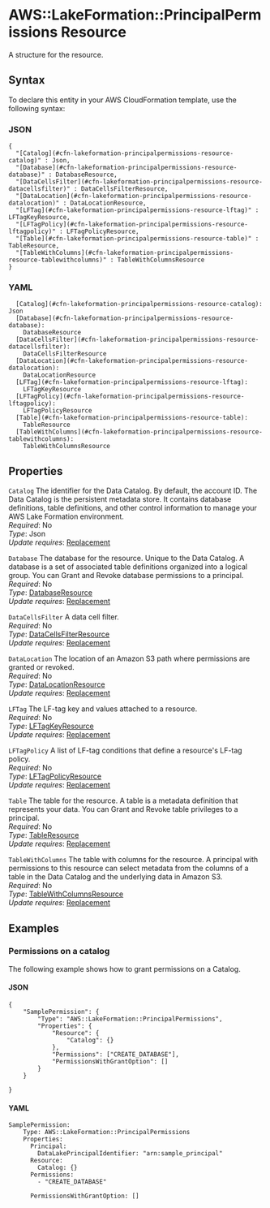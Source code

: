 # AWS::LakeFormation::PrincipalPermissions Resource<a name="aws-properties-lakeformation-principalpermissions-resource"></a>

A structure for the resource\.

## Syntax<a name="aws-properties-lakeformation-principalpermissions-resource-syntax"></a>

To declare this entity in your AWS CloudFormation template, use the following syntax:

### JSON<a name="aws-properties-lakeformation-principalpermissions-resource-syntax.json"></a>

```
{
  "[Catalog](#cfn-lakeformation-principalpermissions-resource-catalog)" : Json,
  "[Database](#cfn-lakeformation-principalpermissions-resource-database)" : DatabaseResource,
  "[DataCellsFilter](#cfn-lakeformation-principalpermissions-resource-datacellsfilter)" : DataCellsFilterResource,
  "[DataLocation](#cfn-lakeformation-principalpermissions-resource-datalocation)" : DataLocationResource,
  "[LFTag](#cfn-lakeformation-principalpermissions-resource-lftag)" : LFTagKeyResource,
  "[LFTagPolicy](#cfn-lakeformation-principalpermissions-resource-lftagpolicy)" : LFTagPolicyResource,
  "[Table](#cfn-lakeformation-principalpermissions-resource-table)" : TableResource,
  "[TableWithColumns](#cfn-lakeformation-principalpermissions-resource-tablewithcolumns)" : TableWithColumnsResource
}
```

### YAML<a name="aws-properties-lakeformation-principalpermissions-resource-syntax.yaml"></a>

```
  [Catalog](#cfn-lakeformation-principalpermissions-resource-catalog): Json
  [Database](#cfn-lakeformation-principalpermissions-resource-database): 
    DatabaseResource
  [DataCellsFilter](#cfn-lakeformation-principalpermissions-resource-datacellsfilter): 
    DataCellsFilterResource
  [DataLocation](#cfn-lakeformation-principalpermissions-resource-datalocation): 
    DataLocationResource
  [LFTag](#cfn-lakeformation-principalpermissions-resource-lftag): 
    LFTagKeyResource
  [LFTagPolicy](#cfn-lakeformation-principalpermissions-resource-lftagpolicy): 
    LFTagPolicyResource
  [Table](#cfn-lakeformation-principalpermissions-resource-table): 
    TableResource
  [TableWithColumns](#cfn-lakeformation-principalpermissions-resource-tablewithcolumns): 
    TableWithColumnsResource
```

## Properties<a name="aws-properties-lakeformation-principalpermissions-resource-properties"></a>

`Catalog`  <a name="cfn-lakeformation-principalpermissions-resource-catalog"></a>
The identifier for the Data Catalog\. By default, the account ID\. The Data Catalog is the persistent metadata store\. It contains database definitions, table definitions, and other control information to manage your AWS Lake Formation environment\.   
*Required*: No  
*Type*: Json  
*Update requires*: [Replacement](https://docs.aws.amazon.com/AWSCloudFormation/latest/UserGuide/using-cfn-updating-stacks-update-behaviors.html#update-replacement)

`Database`  <a name="cfn-lakeformation-principalpermissions-resource-database"></a>
The database for the resource\. Unique to the Data Catalog\. A database is a set of associated table definitions organized into a logical group\. You can Grant and Revoke database permissions to a principal\.   
*Required*: No  
*Type*: [DatabaseResource](aws-properties-lakeformation-principalpermissions-databaseresource.md)  
*Update requires*: [Replacement](https://docs.aws.amazon.com/AWSCloudFormation/latest/UserGuide/using-cfn-updating-stacks-update-behaviors.html#update-replacement)

`DataCellsFilter`  <a name="cfn-lakeformation-principalpermissions-resource-datacellsfilter"></a>
A data cell filter\.  
*Required*: No  
*Type*: [DataCellsFilterResource](aws-properties-lakeformation-principalpermissions-datacellsfilterresource.md)  
*Update requires*: [Replacement](https://docs.aws.amazon.com/AWSCloudFormation/latest/UserGuide/using-cfn-updating-stacks-update-behaviors.html#update-replacement)

`DataLocation`  <a name="cfn-lakeformation-principalpermissions-resource-datalocation"></a>
The location of an Amazon S3 path where permissions are granted or revoked\.   
*Required*: No  
*Type*: [DataLocationResource](aws-properties-lakeformation-principalpermissions-datalocationresource.md)  
*Update requires*: [Replacement](https://docs.aws.amazon.com/AWSCloudFormation/latest/UserGuide/using-cfn-updating-stacks-update-behaviors.html#update-replacement)

`LFTag`  <a name="cfn-lakeformation-principalpermissions-resource-lftag"></a>
The LF\-tag key and values attached to a resource\.  
*Required*: No  
*Type*: [LFTagKeyResource](aws-properties-lakeformation-principalpermissions-lftagkeyresource.md)  
*Update requires*: [Replacement](https://docs.aws.amazon.com/AWSCloudFormation/latest/UserGuide/using-cfn-updating-stacks-update-behaviors.html#update-replacement)

`LFTagPolicy`  <a name="cfn-lakeformation-principalpermissions-resource-lftagpolicy"></a>
A list of LF\-tag conditions that define a resource's LF\-tag policy\.  
*Required*: No  
*Type*: [LFTagPolicyResource](aws-properties-lakeformation-principalpermissions-lftagpolicyresource.md)  
*Update requires*: [Replacement](https://docs.aws.amazon.com/AWSCloudFormation/latest/UserGuide/using-cfn-updating-stacks-update-behaviors.html#update-replacement)

`Table`  <a name="cfn-lakeformation-principalpermissions-resource-table"></a>
The table for the resource\. A table is a metadata definition that represents your data\. You can Grant and Revoke table privileges to a principal\.   
*Required*: No  
*Type*: [TableResource](aws-properties-lakeformation-principalpermissions-tableresource.md)  
*Update requires*: [Replacement](https://docs.aws.amazon.com/AWSCloudFormation/latest/UserGuide/using-cfn-updating-stacks-update-behaviors.html#update-replacement)

`TableWithColumns`  <a name="cfn-lakeformation-principalpermissions-resource-tablewithcolumns"></a>
The table with columns for the resource\. A principal with permissions to this resource can select metadata from the columns of a table in the Data Catalog and the underlying data in Amazon S3\.  
*Required*: No  
*Type*: [TableWithColumnsResource](aws-properties-lakeformation-principalpermissions-tablewithcolumnsresource.md)  
*Update requires*: [Replacement](https://docs.aws.amazon.com/AWSCloudFormation/latest/UserGuide/using-cfn-updating-stacks-update-behaviors.html#update-replacement)

## Examples<a name="aws-properties-lakeformation-principalpermissions-resource--examples"></a>

### Permissions on a catalog<a name="aws-properties-lakeformation-principalpermissions-resource--examples--Permissions_on_a_catalog"></a>

The following example shows how to grant permissions on a Catalog\.

#### JSON<a name="aws-properties-lakeformation-principalpermissions-resource--examples--Permissions_on_a_catalog--json"></a>

```
{
    "SamplePermission": {
        "Type": "AWS::LakeFormation::PrincipalPermissions",
        "Properties": {
            "Resource": {
                "Catalog": {}
            },
            "Permissions": ["CREATE_DATABASE"],
            "PermissionsWithGrantOption": []
        }
    }

}
```

#### YAML<a name="aws-properties-lakeformation-principalpermissions-resource--examples--Permissions_on_a_catalog--yaml"></a>

```
SamplePermission:
    Type: AWS::LakeFormation::PrincipalPermissions
    Properties:
      Principal:
        DataLakePrincipalIdentifier: "arn:sample_principal"
      Resource:
        Catalog: {}
      Permissions:
        - "CREATE_DATABASE"

      PermissionsWithGrantOption: []
```